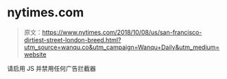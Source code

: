 # nytimes.com

> 原文：<https://www.nytimes.com/2018/10/08/us/san-francisco-dirtiest-street-london-breed.html?utm_source=wanqu.co&utm_campaign=Wanqu+Daily&utm_medium=website>

请启用 JS 并禁用任何广告拦截器